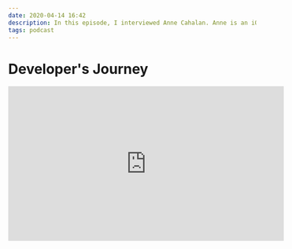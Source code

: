 ```yaml
---
date: 2020-04-14 16:42
description: In this episode, I interviewed Anne Cahalan. Anne is an iOS developer at Detroit Labs, where she is constantly delighted by the niftiness of Swift. Anne told us her story. From the Bootcamp she went to and the apprenticeship program she followed, up to her "moving out" of "Junior-Developerness" and all its implications. We finally touched on the topic of mid-career development, which was the topic of her talk at the London SPA-Conference where we met
tags: podcast 
---
```

# Developer's Journey 

<iframe width="560" height="315" src="https://www.youtube.com/embed/caZrnWPCAU0" frameborder="0" allow="accelerometer; autoplay; encrypted-media; gyroscope; picture-in-picture" allowfullscreen></iframe>
